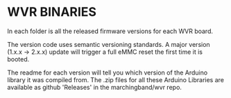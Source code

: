 # WVR BINARIES

In each folder is all the released firmware versions for each WVR board.

The version code uses semantic versioning standards. A major version (1.x.x -> 2.x.x) update will trigger a full eMMC reset the first time it is booted.

The readme for each version will tell you which version of the Arduino library it was compiled from. The .zip files for all these Arduino Libraries are available as github 'Releases' in the marchingband/wvr repo.

